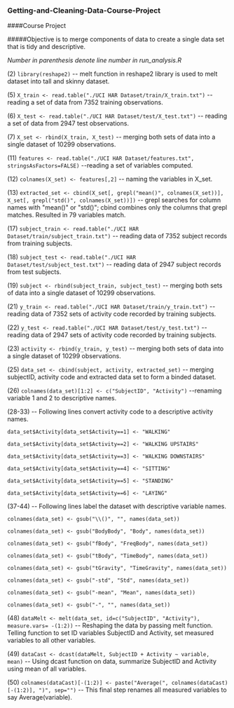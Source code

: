 ### Getting-and-Cleaning-Data-Course-Project
####Course Project

#####Objective is to merge components of data to create a single data set that is tidy and descriptive.

*Number in parenthesis denote line number in run_analysis.R*

(2) `library(reshape2)` -- melt function in reshape2 library is used to melt dataset into tall and skinny dataset.

(5) `X_train <- read.table("./UCI HAR Dataset/train/X_train.txt")` -- reading a set of data from 7352 training observations.

(6) `X_test <- read.table("./UCI HAR Dataset/test/X_test.txt")` -- reading a set of data from 2947 test observations.

(7) `X_set <- rbind(X_train, X_test)` -- merging both sets of data into a single dataset of 10299 observations.

(11) `features <- read.table("./UCI HAR Dataset/features.txt", stringsAsFactors=FALSE)` --reading a set of variables computed.

(12) `colnames(X_set) <- features[,2]` -- naming the variables in X_set. 

(13) `extracted_set <- cbind(X_set[, grepl("mean()", colnames(X_set))], X_set[, grepl("std()", colnames(X_set))])` -- grepl searches for column names with "mean()" or "std()"; cbind combines only the columns that grepl matches. Resulted in 79 variables match.

(17) `subject_train <- read.table("./UCI HAR Dataset/train/subject_train.txt")` -- reading data of 7352 subject records from training subjects.

(18) `subject_test <- read.table("./UCI HAR Dataset/test/subject_test.txt")` -- reading data of 2947 subject records from test subjects.

(19) `subject <- rbind(subject_train, subject_test)` -- merging both sets of data into a single dataset of 10299 observations.

(21) `y_train <- read.table("./UCI HAR Dataset/train/y_train.txt")` -- reading data of 7352 sets of activity code recorded by training subjects.

(22) `y_test <- read.table("./UCI HAR Dataset/test/y_test.txt")` -- reading data of 2947 sets of activity code recorded by training subjects.

(23) `activity <- rbind(y_train, y_test)` -- merging both sets of data into a single dataset of 10299 observations.

(25) `data_set <- cbind(subject, activity, extracted_set)` -- merging subjectID, activity code and extracted data set to form a binded dataset.

(26) `colnames(data_set)[1:2] <- c("SubjectID", "Activity")` --renaming variable 1 and 2 to descriptive names.

(28-33) -- Following lines convert activity code to a descriptive activity names.

`data_set$Activity[data_set$Activity==1] <- "WALKING"`

`data_set$Activity[data_set$Activity==2] <- "WALKING UPSTAIRS"`

`data_set$Activity[data_set$Activity==3] <- "WALKING DOWNSTAIRS"`

`data_set$Activity[data_set$Activity==4] <- "SITTING"`

`data_set$Activity[data_set$Activity==5] <- "STANDING"`

`data_set$Activity[data_set$Activity==6] <- "LAYING"`

(37-44) -- Following lines label the dataset with descriptive variable names.

`colnames(data_set) <- gsub("\\()", "", names(data_set))`

`colnames(data_set) <- gsub("BodyBody", "Body", names(data_set))`

`colnames(data_set) <- gsub("fBody", "FreqBody", names(data_set))`

`colnames(data_set) <- gsub("tBody", "TimeBody", names(data_set))`

`colnames(data_set) <- gsub("tGravity", "TimeGravity", names(data_set))`

`colnames(data_set) <- gsub("-std", "Std", names(data_set))`

`colnames(data_set) <- gsub("-mean", "Mean", names(data_set))`

`colnames(data_set) <- gsub("-", "", names(data_set))`

(48) `dataMelt <- melt(data_set, id=c("SubjectID", "Activity"), measure.vars= -(1:2))` -- Reshaping the data by passing melt function. Telling function to set ID variables SubjectID and Activity, set measured variables to all other variables. 

(49) `dataCast <- dcast(dataMelt, SubjectID + Activity ~ variable, mean)` -- Using dcast function on data, summarize SubjectID and Activity using mean of all variables.

(50) `colnames(dataCast)[-(1:2)] <- paste("Average(", colnames(dataCast)[-(1:2)], ")", sep="")` -- This final step renames all measured variables to say Average(variable).


